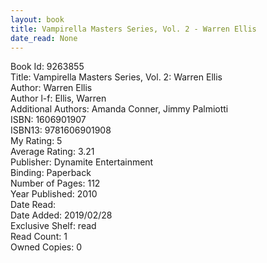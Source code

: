 ```yaml
---
layout: book
title: Vampirella Masters Series, Vol. 2 - Warren Ellis
date_read: None
---
```


Book Id: 9263855<br />
Title: Vampirella Masters Series, Vol. 2: Warren Ellis<br />
Author: Warren Ellis<br />
Author l-f: Ellis, Warren<br />
Additional Authors: Amanda Conner, Jimmy Palmiotti<br />
ISBN: 1606901907<br />
ISBN13: 9781606901908<br />
My Rating: 5<br />
Average Rating: 3.21<br />
Publisher: Dynamite Entertainment<br />
Binding: Paperback<br />
Number of Pages: 112<br />
Year Published: 2010<br />
Date Read: <br />
Date Added: 2019/02/28<br />
Exclusive Shelf: read<br />
Read Count: 1<br />
Owned Copies: 0<br />

